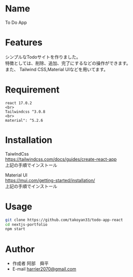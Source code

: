
# Name 
To Do App

# Features
 シンプルなTodoサイトを作りました。<br>
 特徴としては、削除、追加、完了にするなどの操作ができます。<br>
また、 Tailwind CSS,Material UIなどを用いてます。

# Requirement
    react 17.0.2
    <br>
    Tailwindcss ^3.0.8
    <br>
    material": ^5.2.6
    
# Installation

TaiwlndCss
<br> 
https://tailwindcss.com/docs/guides/create-react-app
<br>
上記の手順でインストール

Material UI
<br>
https://mui.com/getting-started/installation/
<br>
 上記の手順でインストール

# Usage
 
```bash
git clone https://github.com/takoyan33/todo-app-react
cd nextjs-portfolio
npm start
```
 
# Author
 
* 作成者 阿部　舜平
* E-mail harrier2070@gmail.com